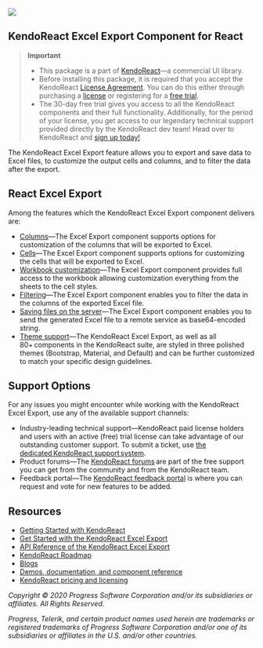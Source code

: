 <a href="https://www.telerik.com/kendo-react-ui/?utm_medium=referral&utm_source=npm&utm_campaign=kendo-ui-react-trial-npm-excel&utm_content=banner" target="_blank">
<img src="https://www.telerik.com/kendo-react-ui/npm-banner.svg">
</a>

## KendoReact Excel Export Component for React

> **Important**
> * This package is а part of [KendoReact](https://www.telerik.com/kendo-react-ui/?utm_medium=referral&utm_source=npm&utm_campaign=kendo-ui-react-trial-npm-excelexport)&mdash;a commercial UI library.
> * Before installing this package, it is required that you accept the KendoReact [License Agreement](https://www.telerik.com/purchase/license-agreement/progress-kendoreact?utm_medium=referral&utm_source=npm&utm_campaign=kendo-ui-react-trial-npm-excelexport). You can do this either through purchasing a [license](https://www.telerik.com/kendo-react-ui/pricing/?utm_medium=referral&utm_source=npm&utm_campaign=kendo-ui-react-trial-npm-excelexport) or registering for a [free trial](https://www.telerik.com/download-login-v2-kendo-react-ui?utm_medium=referral&utm_source=npm&utm_campaign=kendo-ui-react-trial-npm-excelexport]).
> * The 30-day free trial gives you access to all the KendoReact components and their full functionality. Additionally, for the period of your license, you get access to our legendary technical support provided directly by the KendoReact dev team! Head over to KendoReact and [sign up today!](https://www.telerik.com/download-login-v2-kendo-react-ui?utm_medium=referral&utm_source=npm&utm_campaign=kendo-ui-react-trial-npm-excelexport)

The KendoReact Excel Export feature allows you to export and save data to Excel files, to customize the output cells and columns, and to filter the data after the export.

## React Excel Export

Among the features which the KendoReact Excel Export component delivers are:

* [Columns](https://www.telerik.com/kendo-react-ui/components/excelexport/columns/?utm_medium=referral&utm_source=npm&utm_campaign=kendo-ui-react-trial-npm-excelexport)&mdash;The Excel Export component supports options for customization of the columns that will be exported to Excel.
* [Cells](https://www.telerik.com/kendo-react-ui/components/excelexport/cells/?utm_medium=referral&utm_source=npm&utm_campaign=kendo-ui-react-trial-npm-excelexport)&mdash;The Excel Export component supports options for customizing the cells that will be exported to Excel.
* [Workbook customization](https://www.telerik.com/kendo-react-ui/components/excelexport/customization/?utm_medium=referral&utm_source=npm&utm_campaign=kendo-ui-react-trial-npm-excelexport)&mdash;The Excel Export component provides full access to the workbook allowing customization everything from the sheets to the cell styles.
* [Filtering](https://www.telerik.com/kendo-react-ui/components/excelexport/filtering/?utm_medium=referral&utm_source=npm&utm_campaign=kendo-ui-react-trial-npm-excelexport)&mdash;The Excel Export component enables you to filter the data in the columns of the exported Excel file.
* [Saving files on the server](https://www.telerik.com/kendo-react-ui/components/excelexport/saving/?utm_medium=referral&utm_source=npm&utm_campaign=kendo-ui-react-trial-npm-excelexport)&mdash;The Excel Export component enables you to send the generated Excel file to a remote service as base64-encoded string.
* [Theme support](https://www.telerik.com/kendo-react-ui/components/styling/?utm_medium=referral&utm_source=npm&utm_campaign=kendo-ui-react-trial-npm-excelexport)&mdash;The KendoReact Excel Export, as well as all 80+ components in the KendoReact suite, are styled in three polished themes (Bootstrap, Material, and Default) and can be further customized to match your specific design guidelines.

## Support Options

For any issues you might encounter while working with the KendoReact Excel Export, use any of the available support channels:

* Industry-leading technical support&mdash;KendoReact paid license holders and users with an active (free) trial license can take advantage of our outstanding customer support. To submit a ticket, use [the dedicated KendoReact support system](https://www.telerik.com/account/support-tickets?utm_medium=referral&utm_source=npm&utm_campaign=kendo-ui-react-trial-npm-all).
* Product forums&mdash;The [KendoReact forums](https://www.telerik.com/forums/kendo-ui-react?utm_medium=referral&utm_source=npm&utm_campaign=kendo-ui-react-trial-npm-all) are part of the free support you can get from the community and from the KendoReact team.
* Feedback portal&mdash;The [KendoReact feedback portal](https://feedback.telerik.com/kendo-react-ui?utm_medium=referral&utm_source=npm&utm_campaign=kendo-ui-react-trial-npm-all) is where you can request and vote for new features to be added.

## Resources

* [Getting Started with KendoReact](https://www.telerik.com/kendo-react-ui/getting-started/?utm_medium=referral&utm_source=npm&utm_campaign=kendo-ui-react-trial-npm-excelexport)
* [Get Started with the KendoReact Excel Export](https://www.telerik.com/kendo-react-ui/components/excelexport/?utm_medium=referral&utm_source=npm&utm_campaign=kendo-ui-react-trial-npm-excelexport)
* [API Reference of the KendoReact Excel Export](https://www.telerik.com/kendo-react-ui/components/excelexport/api/ExcelExportProps/?utm_medium=referral&utm_source=npm&utm_campaign=kendo-ui-react-trial-npm-excelexport)
* [KendoReact Roadmap](https://www.telerik.com/kendo-react-ui/roadmap/?utm_medium=referral&utm_source=npm&utm_campaign=kendo-ui-react-trial-npm-excelexport)
* [Blogs](https://www.telerik.com/blogs/tag/kendoreact?utm_medium=referral&utm_source=npm&utm_campaign=kendo-ui-react-trial-npm-excelexport)
* [Demos, documentation, and component reference](https://www.telerik.com/kendo-react-ui/components/?utm_medium=referral&utm_source=npm&utm_campaign=kendo-ui-react-trial-npm-excelexport)
* [KendoReact pricing and licensing](https://www.telerik.com/kendo-react-ui/pricing/?utm_medium=referral&utm_source=npm&utm_campaign=kendo-ui-react-trial-npm-excelexport)

*Copyright © 2020 Progress Software Corporation and/or its subsidiaries or affiliates. All Rights Reserved.*

*Progress, Telerik, and certain product names used herein are trademarks or registered trademarks of Progress Software Corporation and/or one of its subsidiaries or affiliates in the U.S. and/or other countries.*
